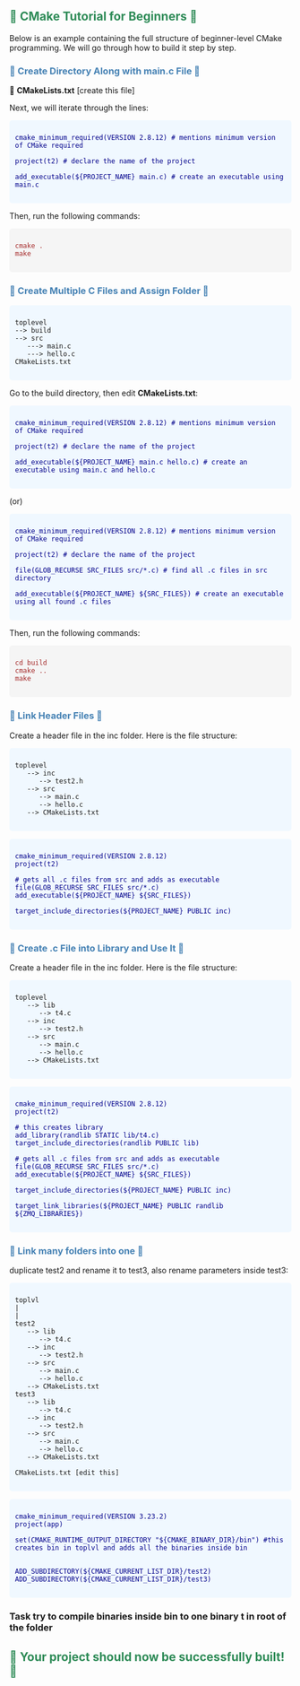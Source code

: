 <h2 style="color: #2E8B57;">🚀 CMake Tutorial for Beginners 🚀</h2>

<p>Below is an example containing the full structure of beginner-level CMake programming. We will go through how to build it step by step.</p>

<h3 style="color: #4682B4;">📁 Create Directory Along with main.c File 📁</h3>

<p>📝 <b>CMakeLists.txt</b> [create this file]</p>

<p>Next, we will iterate through the lines:</p>

<pre style="background-color: #F0F8FF; padding: 10px; border-radius: 5px;">
<code style="color: #00008B;">
cmake_minimum_required(VERSION 2.8.12) # mentions minimum version of CMake required

project(t2) # declare the name of the project

add_executable(${PROJECT_NAME} main.c) # create an executable using main.c
</code>
</pre>

<p>Then, run the following commands:</p>

<pre style="background-color: #F5F5F5; padding: 10px; border-radius: 5px;">
<code style="color: #A52A2A;">
cmake .
make
</code>
</pre>

<h3 style="color: #4682B4;">📂 Create Multiple C Files and Assign Folder 📂</h3>

<pre style="background-color: #F0F8FF; padding: 10px; border-radius: 5px;">
<code>
toplevel
--> build
--> src
   ---> main.c
   ---> hello.c
CMakeLists.txt
</code>
</pre>

<p>Go to the build directory, then edit <b>CMakeLists.txt</b>:</p>

<pre style="background-color: #F0F8FF; padding: 10px; border-radius: 5px;">
<code style="color: #00008B;">
cmake_minimum_required(VERSION 2.8.12) # mentions minimum version of CMake required

project(t2) # declare the name of the project

add_executable(${PROJECT_NAME} main.c hello.c) # create an executable using main.c and hello.c
</code>
</pre>

<p>(or)</p>

<pre style="background-color: #F0F8FF; padding: 10px; border-radius: 5px;">
<code style="color: #00008B;">
cmake_minimum_required(VERSION 2.8.12) # mentions minimum version of CMake required

project(t2) # declare the name of the project

file(GLOB_RECURSE SRC_FILES src/*.c) # find all .c files in src directory

add_executable(${PROJECT_NAME} ${SRC_FILES}) # create an executable using all found .c files
</code>
</pre>

<p>Then, run the following commands:</p>

<pre style="background-color: #F5F5F5; padding: 10px; border-radius: 5px;">
<code style="color: #A52A2A;">
cd build
cmake ..
make
</code>
</pre>

<h3 style="color: #4682B4;">📂 Link Header Files 📂</h3>

<p>Create a header file in the inc folder. Here is the file structure:</p>

<pre style="background-color: #F0F8FF; padding: 10px; border-radius: 5px;">
<code>
toplevel
   --> inc
      --> test2.h
   --> src
      --> main.c
      --> hello.c
   --> CMakeLists.txt
</code>
</pre>

<pre style="background-color: #F0F8FF; padding: 10px; border-radius: 5px;">
<code style="color: #00008B;">
cmake_minimum_required(VERSION 2.8.12)
project(t2)

# gets all .c files from src and adds as executable
file(GLOB_RECURSE SRC_FILES src/*.c)
add_executable(${PROJECT_NAME} ${SRC_FILES})

target_include_directories(${PROJECT_NAME} PUBLIC inc)
</code>
</pre>

<h3 style="color: #4682B4;">📂 Create .c File into Library and Use It 📂</h3>

<p>Create a header file in the inc folder. Here is the file structure:</p>

<pre style="background-color: #F0F8FF; padding: 10px; border-radius: 5px;">
<code>
toplevel
   --> lib
      --> t4.c
   --> inc
      --> test2.h
   --> src
      --> main.c
      --> hello.c
   --> CMakeLists.txt
</code>
</pre>

<pre style="background-color: #F0F8FF; padding: 10px; border-radius: 5px;">
<code style="color: #00008B;">
cmake_minimum_required(VERSION 2.8.12)
project(t2)

# this creates library
add_library(randlib STATIC lib/t4.c)
target_include_directories(randlib PUBLIC lib)

# gets all .c files from src and adds as executable
file(GLOB_RECURSE SRC_FILES src/*.c)
add_executable(${PROJECT_NAME} ${SRC_FILES})

target_include_directories(${PROJECT_NAME} PUBLIC inc)

target_link_libraries(${PROJECT_NAME} PUBLIC randlib ${ZMQ_LIBRARIES})
</code>
</pre>

<h3 style="color: #4682B4;">📂 Link many folders into one 📂</h3>

<p>duplicate test2 and rename it to test3, also rename parameters inside test3:</p>

<pre style="background-color: #F0F8FF; padding: 10px; border-radius: 5px;">
<code>
toplvl
|
|
test2
   --> lib
      --> t4.c
   --> inc
      --> test2.h
   --> src
      --> main.c
      --> hello.c
   --> CMakeLists.txt
test3
   --> lib
      --> t4.c
   --> inc
      --> test2.h
   --> src
      --> main.c
      --> hello.c
   --> CMakeLists.txt

CMakeLists.txt [edit this]
</code>
</pre>

<pre style="background-color: #F0F8FF; padding: 10px; border-radius: 5px;">
<code style="color: #00008B;">
cmake_minimum_required(VERSION 3.23.2)
project(app)

set(CMAKE_RUNTIME_OUTPUT_DIRECTORY "${CMAKE_BINARY_DIR}/bin") #this creates bin in toplvl and adds all the binaries inside bin


ADD_SUBDIRECTORY(${CMAKE_CURRENT_LIST_DIR}/test2)
ADD_SUBDIRECTORY(${CMAKE_CURRENT_LIST_DIR}/test3)
</code>
</pre>

<h3>Task try to compile binaries inside bin to one binary t in root of the folder</h3>
<h2 style="color: #2E8B57;">🎉 Your project should now be successfully built! 🎉</h2>

